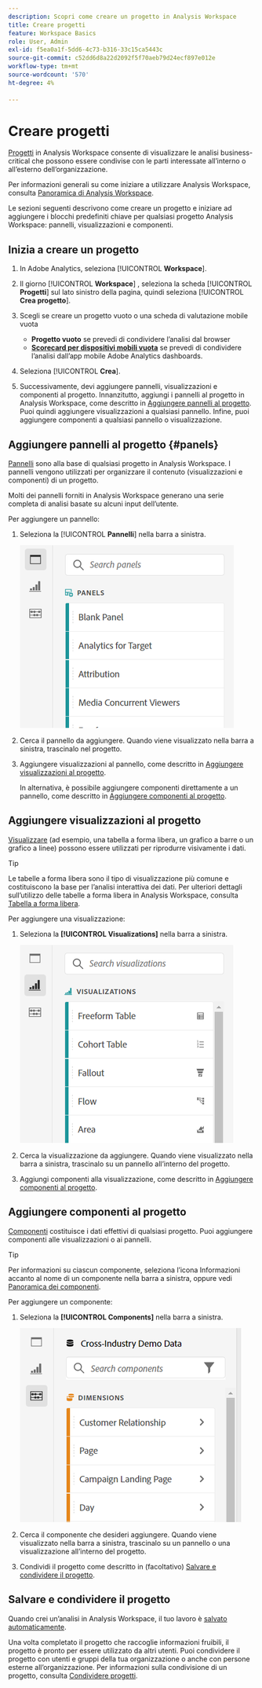 ```yaml
---
description: Scopri come creare un progetto in Analysis Workspace
title: Creare progetti
feature: Workspace Basics
role: User, Admin
exl-id: f5ea0a1f-5dd6-4c73-b316-33c15ca5443c
source-git-commit: c52dd6d8a22d2092f5f70aeb79d24ecf897e012e
workflow-type: tm+mt
source-wordcount: '570'
ht-degree: 4%

---
```


# Creare progetti

[Progetti](/help/analysis-workspace/build-workspace-project/freeform-overview.md) in Analysis Workspace consente di visualizzare le analisi business-critical che possono essere condivise con le parti interessate all’interno o all’esterno dell’organizzazione.

Per informazioni generali su come iniziare a utilizzare Analysis Workspace, consulta [Panoramica di Analysis Workspace](/help/analysis-workspace/home.md).

Le sezioni seguenti descrivono come creare un progetto e iniziare ad aggiungere i blocchi predefiniti chiave per qualsiasi progetto Analysis Workspace: pannelli, visualizzazioni e componenti.

## Inizia a creare un progetto

1. In Adobe Analytics, seleziona [!UICONTROL **Workspace**].

1. Il giorno [!UICONTROL **Workspace**] , seleziona la scheda [!UICONTROL **Progetti**] sul lato sinistro della pagina, quindi seleziona [!UICONTROL **Crea progetto**].

1. Scegli se creare un progetto vuoto o una scheda di valutazione mobile vuota

   * **Progetto vuoto** se prevedi di condividere l’analisi dal browser
   * [**Scorecard per dispositivi mobili vuota**](/help/mobile-app/curator.md) se prevedi di condividere l’analisi dall’app mobile Adobe Analytics dashboards.

1. Seleziona [!UICONTROL **Crea**].

1. Successivamente, devi aggiungere pannelli, visualizzazioni e componenti al progetto. Innanzitutto, aggiungi i pannelli al progetto in Analysis Workspace, come descritto in [Aggiungere pannelli al progetto](#add-panels-to-the-project). Puoi quindi aggiungere visualizzazioni a qualsiasi pannello. Infine, puoi aggiungere componenti a qualsiasi pannello o visualizzazione.

## Aggiungere pannelli al progetto {#panels}

[Pannelli](/help/analysis-workspace/c-panels/panels.md) sono alla base di qualsiasi progetto in Analysis Workspace. I pannelli vengono utilizzati per organizzare il contenuto (visualizzazioni e componenti) di un progetto.

Molti dei pannelli forniti in Analysis Workspace generano una serie completa di analisi basate su alcuni input dell’utente.

Per aggiungere un pannello:

1. Seleziona la [!UICONTROL **Pannelli**] nella barra a sinistra.

   ![](assets/build-panels.png)

1. Cerca il pannello da aggiungere. Quando viene visualizzato nella barra a sinistra, trascinalo nel progetto.

1. Aggiungere visualizzazioni al pannello, come descritto in [Aggiungere visualizzazioni al progetto](#add-visualizations-to-the-project).

   In alternativa, è possibile aggiungere componenti direttamente a un pannello, come descritto in [Aggiungere componenti al progetto](#add-components-to-the-project).

## Aggiungere visualizzazioni al progetto

[Visualizzare](/help/analysis-workspace/visualizations/freeform-analysis-visualizations.md) (ad esempio, una tabella a forma libera, un grafico a barre o un grafico a linee) possono essere utilizzati per riprodurre visivamente i dati.

>[!TIP]
>
>Le tabelle a forma libera sono il tipo di visualizzazione più comune e costituiscono la base per l’analisi interattiva dei dati. Per ulteriori dettagli sull’utilizzo delle tabelle a forma libera in Analysis Workspace, consulta [Tabella a forma libera](/help/analysis-workspace/visualizations/freeform-table/freeform-table.md).

Per aggiungere una visualizzazione:

1. Seleziona la **[!UICONTROL Visualizations]** nella barra a sinistra.

   ![](assets/build-visualizations.png)

1. Cerca la visualizzazione da aggiungere. Quando viene visualizzato nella barra a sinistra, trascinalo su un pannello all’interno del progetto.

1. Aggiungi componenti alla visualizzazione, come descritto in [Aggiungere componenti al progetto](#add-components-to-the-project).

## Aggiungere componenti al progetto

[Componenti](/help/components/overview.md) costituisce i dati effettivi di qualsiasi progetto. Puoi aggiungere componenti alle visualizzazioni o ai pannelli.

>[!TIP]
>
>Per informazioni su ciascun componente, seleziona l’icona Informazioni accanto al nome di un componente nella barra a sinistra, oppure vedi [Panoramica dei componenti](/help/components/overview.md).

Per aggiungere un componente:

1. Seleziona la **[!UICONTROL Components]** nella barra a sinistra.

   ![](assets/build-components.png)

1. Cerca il componente che desideri aggiungere. Quando viene visualizzato nella barra a sinistra, trascinalo su un pannello o una visualizzazione all’interno del progetto.

1. Condividi il progetto come descritto in (facoltativo) [Salvare e condividere il progetto](#save-and-share-the-project).

## Salvare e condividere il progetto

Quando crei un’analisi in Analysis Workspace, il tuo lavoro è [salvato automaticamente](/help/analysis-workspace/build-workspace-project/save-projects.md).

Una volta completato il progetto che raccoglie informazioni fruibili, il progetto è pronto per essere utilizzato da altri utenti. Puoi condividere il progetto con utenti e gruppi della tua organizzazione o anche con persone esterne all’organizzazione. Per informazioni sulla condivisione di un progetto, consulta [Condividere progetti](/help/analysis-workspace/curate-share/share-projects.md).
